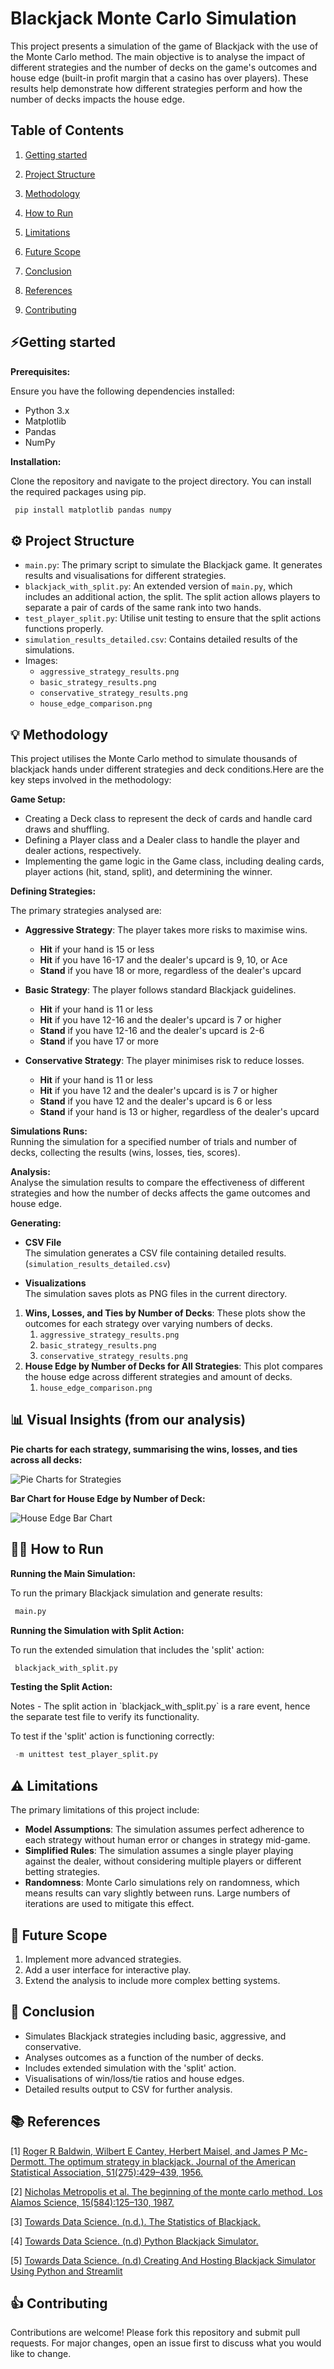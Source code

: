 # **Blackjack Monte Carlo Simulation** 

This project presents a simulation of the game of Blackjack with the use of the Monte Carlo method. The main objective is to analyse the impact of different strategies and the number of decks on the game's outcomes and house edge (built-in profit margin that a casino has over players). These results help demonstrate how different strategies perform and how the number of decks impacts the house edge.

## **Table of Contents**

1. [Getting started](#⚡getting-started)

2. [Project Structure](#⚙️-project-structure)

3. [Methodology](#💡-methodology)

4. [How to Run](#🏃‍♂️-how-to-run)

5. [Limitations](#⚠️-limitations)

6. [Future Scope](#🎯-future-scope)

7. [Conclusion](#📖-conclusion)

8. [References](#📚-references)

9. [Contributing](#👍-contributing)

## **⚡Getting started** 

**Prerequisites:**

Ensure you have the following dependencies installed:

* Python 3.x  
* Matplotlib  
* Pandas  
* NumPy

**Installation:**

Clone the repository and navigate to the project directory. You can install the required packages using pip.

```bash
 pip install matplotlib pandas numpy
```

## **⚙️ Project Structure** 

* `main.py`: The primary script to simulate the Blackjack game. It generates results and visualisations for different strategies.  
* `blackjack_with_split.py`: An extended version of `main.py`, which includes an additional action, the split.  The split action allows players to separate a pair of cards of the same rank into two hands.  
* `test_player_split.py`: Utilise unit testing to ensure that the split actions functions properly.  
* `simulation_results_detailed.csv`: Contains detailed results of the simulations.  
* Images:  
  * `aggressive_strategy_results.png`  
  * `basic_strategy_results.png`  
  * `conservative_strategy_results.png`  
  * `house_edge_comparison.png`

## **💡 Methodology** 

This project utilises the Monte Carlo method to simulate thousands of blackjack hands under different strategies and deck conditions.Here are the key steps involved in the methodology:

**Game Setup:**

* Creating a Deck class to represent the deck of cards and handle card draws and shuffling.   
*  Defining a Player class and a Dealer class to handle the player and dealer actions, respectively.   
* Implementing the game logic in the Game class, including dealing cards, player actions (hit, stand, split), and determining the winner. 

**Defining Strategies:**

The primary strategies analysed are:

* **Aggressive Strategy**: The player takes more risks to maximise wins.  
  * **Hit** if your hand is 15 or less  
  * **Hit** if you have 16-17 and the dealer's upcard is 9, 10, or Ace  
  * **Stand** if you have 18 or more, regardless of the dealer's upcard  
      
* **Basic Strategy**: The player follows standard Blackjack guidelines.  
  * **Hit** if your hand is 11 or less  
  * **Hit** if you have 12-16 and the dealer's upcard is 7 or higher  
  * **Stand** if you have 12-16 and the dealer's upcard is 2-6  
  * **Stand** if you have 17 or more

* **Conservative Strategy**: The player minimises risk to reduce losses.  
  * **Hit** if your hand is 11 or less  
  * **Hit** if you have 12 and the dealer's upcard is is 7 or higher  
  * **Stand** if you have 12 and the dealer's upcard is 6 or less  
  * **Stand** if your hand is 13 or higher, regardless of the dealer's upcard


**Simulations Runs:**  
Running the simulation for a specified number of trials and number of decks, collecting the results (wins, losses, ties, scores).

**Analysis:**  
Analyse the simulation results to compare the effectiveness of different strategies and how the number of decks affects the game outcomes and house edge.

**Generating:**

* **CSV File**  
  The simulation generates a CSV file containing detailed results.  
  (`simulation_results_detailed.csv`)  
    
* **Visualizations**  
  The simulation saves plots as PNG files in the current directory.  
1. **Wins, Losses, and Ties by Number of Decks**: These plots show the outcomes for each strategy over varying numbers of decks.  
   1. `aggressive_strategy_results.png`  
   2. `basic_strategy_results.png`  
   3. `conservative_strategy_results.png`  
2. **House Edge by Number of Decks for All Strategies**: This plot compares the house edge across different strategies and amount of decks.  
   1. `house_edge_comparison.png`

      

## **📊 Visual Insights (from our analysis)**

**Pie charts for each strategy, summarising the wins, losses, and ties across all decks:**

![Pie Charts for Strategies](pie_charts.png)

**Bar Chart for House Edge by Number of Deck:**

![House Edge Bar Chart](bar_chart.png)

## 

## **🏃‍♂️ How to Run**

**Running the Main Simulation:**

To run the primary Blackjack simulation and generate results:

```python
 main.py
```

**Running the Simulation with Split Action:**

To run the extended simulation that includes the 'split' action:

```python
 blackjack_with_split.py
```

**Testing the Split Action:**

Notes \- The split action in \`blackjack\_with\_split.py\` is a rare event, hence the separate test file to verify its functionality.

To test if the 'split' action is functioning correctly:

```python
 -m unittest test_player_split.py
```

## 

## **⚠️ Limitations** 

The primary limitations of this project include:

* **Model Assumptions**: The simulation assumes perfect adherence to each strategy without human error or changes in strategy mid-game.  
* **Simplified Rules**: The simulation assumes a single player playing against the dealer, without considering multiple players or different betting strategies.   
* **Randomness**: Monte Carlo simulations rely on randomness, which means results can vary slightly between runs. Large numbers of iterations are used to mitigate this effect.


## **🎯 Future Scope** 

1. Implement more advanced strategies.    
2. Add a user interface for interactive play.   
3. Extend the analysis to include more complex betting systems.

## 

## **📖 Conclusion**  

* Simulates Blackjack strategies including basic, aggressive, and conservative.  
* Analyses outcomes as a function of the number of decks.  
* Includes extended simulation with the 'split' action.  
* Visualisations of win/loss/tie ratios and house edges.  
* Detailed results output to CSV for further analysis.

## **📚 References** 

\[1\]  [Roger R Baldwin, Wilbert E Cantey, Herbert Maisel, and James P Mc-Dermott. The optimum strategy in blackjack. Journal of the American Statistical Association, 51(275):429–439, 1956\.](https://www.tandfonline.com/doi/abs/10.1080/01621459.1956.10501334)

\[2\]  [Nicholas Metropolis et al. The beginning of the monte carlo method. Los Alamos Science, 15(584):125–130, 1987\.](https://www.webpages.uidaho.edu/\~stevel/565/literature/The%20Beginning%20of%20Monte%20Carlo%20Method.pdf)

\[3\]  [Towards Data Science. (n.d.). The Statistics of Blackjack.](https://towardsdatascience.com/the-statistics-of-blackjack-e3b5fc29e67d)

\[4\]  [Towards Data Science. (n.d) Python Blackjack Simulator.](https://towardsdatascience.com/python-blackjack-simulator-61b591ffb971)

\[5\]  [Towards Data Science. (n.d) Creating And Hosting Blackjack Simulator Using Python and Streamlit](https://python.plainenglish.io/a-lesson-in-blackjack-and-python-hosted-by-streamlit-b927147bec8d)

## 

## **👍 Contributing** 

Contributions are welcome\! Please fork this repository and submit pull requests. For major changes, open an issue first to discuss what you would like to change.

